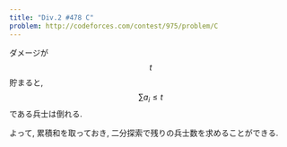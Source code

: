```yaml
---
title: "Div.2 #478 C"
problem: http://codeforces.com/contest/975/problem/C
---
```

ダメージが $$ t $$ 貯まると, $$ \sum a_i \leq t $$ である兵士は倒れる.

よって, 累積和を取っておき, 二分探索で残りの兵士数を求めることができる.
